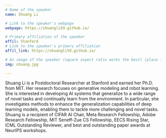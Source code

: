 ```yaml
---
# Name of the speaker
name: Shuang Li

# Link to the speaker's webpage
webpage: https://shuangli59.github.io/

# Primary affiliation of the speaker
affil: Stanford
# Link to the speaker's primary affiliation
affil_link: https://shuangli59.github.io/

# An image of the speaker (square aspect ratio works the best) (place in the `assets/img/speakers` directory)
img: shuang.jpg

---
```


<!-- Whatever you write below will show up as the speaker's bio -->

<!-- Shuang earned her Ph.D. degree from MIT in Aug 2023. She will start as an Assistant Professor at the University of Toronto and Vector Institute in Fall 2024. Shuang is interested in developing AI systems that generalize to a wide range of novel tasks and continually learn from the environment. Her research explores methods to incorporate compositionality into deep learning models, giving rise to stronger generalization abilities for solving more challenging novel tasks. Her research involves Generative Modeling, Embodied AI, and Vision-Language Understanding. Shuang is a recipient of the Meta Research Fellowship, Adobe Research Fellowship, MIT Seneff-Zue CS Fellowship, EECS Rising Star, ICML Outstanding Reviewer, and best and outstanding paper awards at NeurIPS workshops. -->

Shuang Li is a Postdoctoral Researcher at Stanford and earned her Ph.D. from MIT. Her research focuses on generative modeling and robot learning. She is interested in developing AI systems that generalize to a wide range of novel tasks and continually learn from the environment. In particular, she investigates methods to enhance the generalization capabilities of deep learning models, enabling them to tackle more challenging and novel tasks. Shuang is a recipient of CIFAR AI Chair, Meta Research Fellowship, Adobe Research Fellowship, MIT Seneff-Zue CS Fellowship, EECS Rising Star, ICML Outstanding Reviewer, and best and outstanding paper awards at NeurIPS workshops.

